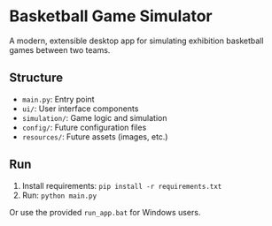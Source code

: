 # Basketball Game Simulator

A modern, extensible desktop app for simulating exhibition basketball games between two teams.

## Structure
- `main.py`: Entry point
- `ui/`: User interface components
- `simulation/`: Game logic and simulation
- `config/`: Future configuration files
- `resources/`: Future assets (images, etc.)

## Run
1. Install requirements: `pip install -r requirements.txt`
2. Run: `python main.py`

Or use the provided `run_app.bat` for Windows users.
